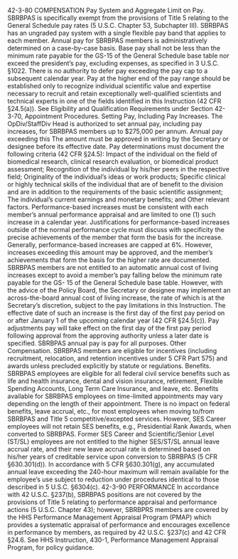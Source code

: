 42-3-80           COMPENSATION
Pay System and Aggregate Limit on Pay.
SBRBPAS is specifically exempt from the provisions of Title 5 relating to the General Schedule pay rates (5 U.S.C. Chapter 53, Subchapter III).
SBRBPAS has an ungraded pay system with a single flexible pay band that applies to each member. Annual pay for SBRBPAS members is administratively determined on a case-by-case basis. Base pay shall not be less than the minimum rate payable for the GS-15 of the General Schedule base table nor exceed the president’s pay, excluding expenses, as specified in 3 U.S.C. §1022. There is no authority to defer pay exceeding the pay cap to a subsequent calendar year.
Pay at the higher end of the pay range should be established only to recognize individual scientific value and expertise necessary to recruit and retain exceptionally well-qualified scientists and technical experts in one of the fields identified in this Instruction (42 CFR §24.5(a)). See Eligibility and Qualification Requirements under Section 42-3-70, Appointment Procedures.
Setting Pay, Including Pay Increases.
The OpDiv/StaffDiv Head is authorized to set annual pay, including pay increases, for SBRBPAS members up to $275,000 per annum. Annual pay exceeding this
The amount must be approved in writing by the Secretary or designee before its effective date.
Pay determinations must document the following criteria (42 CFR §24.5):
Impact of the individual on the field of biomedical research, clinical research evaluation, or biomedical product assessment;
Recognition of the individual by his/her peers in the respective field;
Originality of the individual’s ideas or work products;
Specific clinical or highly technical skills of the individual that are of benefit to the division and are in addition to the requirements of the basic scientific assignment;
The individual’s current earnings and monetary benefits; and
Other relevant factors.
Performance-based increases must be consistent with each member’s annual performance appraisal and are limited to one (1) such increase in a calendar year. Justifications for performance-based increases outside of the normal performance cycle must discuss with specificity the precise achievements of the member that form the basis for the increase. Generally, performance-based increases are capped at 6%. However, increases exceeding this amount may be approved, and the member’s achievements that form the basis for the higher rate are documented.
SBRBPAS members are not entitled to an automatic annual cost of living increases except to avoid a member’s pay falling below the minimum rate payable for the GS- 15 of the General Schedule base table. However, with the advice of the Policy Board, the Secretary or designee may implement an across-the-board annual cost of living increase, the rate of which is at the Secretary’s discretion, subject to the pay limitations in this Instruction. The effective date of such an increase is the first day of the first pay period on or after January 1 of the upcoming calendar year (42 CFR §24.5(c)).
Pay adjustments pay will take effect on the first day of the first pay period following approval from the approving authority unless a later date is specified.
SBRBPAS annual pay is pay for all purposes.
Other Compensation. SBRBPAS members are eligible for incentives (including recruitment, relocation, and retention incentives under 5 CFR Part 575) and awards unless precluded explicitly by statute or regulations.
Benefits. SBRBPAS employees are eligible for all federal civil service benefits such as life and health insurance, dental and vision insurance, retirement, Flexible Spending Accounts, Long Term Care Insurance, and leave, etc. Benefits available for SBRBPAS employees on time-limited appointments may vary depending on the length of their appointment. There is no impact on federal benefits, leave accrual, etc., for most employees when moving to/from SBRBPAS and Title 5 competitive/excepted services. However, SES Career employees will not retain SES benefits, e.g., Presidential Rank Awards, when converted to SBRBPAS. Former SES Career and Scientific/Senior Level (ST/SL) employees are not entitled to the higher SES/ST/SL annual leave accrual rate, and their new leave accrual rate is determined based on his/her years of creditable service upon conversion to SBRBPAS (5 CFR §630.301(d)). In accordance with 5 CFR §630.301(g), any accumulated annual leave exceeding the 240-hour maximum will remain available for the employee’s use subject to reduction under procedures identical to those described in 5 U.S.C. §6304(c).
42-3-90           PERFORMANCE
In accordance with 42 U.S.C. §237(b), SBRBPAS positions are not covered by the provisions of Title 5 relating to performance appraisal and performance actions (5 U.S.C. Chapter 43); however, SBRBPRS members are covered by the HHS Performance Management Appraisal Program (PMAP) which provides a systematic appraisal of performance and encourages excellence in performance by members, as required by 42 U.S.C. §237(c) and 42 CFR §24.6.
See HHS Instruction, 430-1, Performance Management Appraisal Program, for policy guidance.

